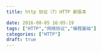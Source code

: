 ```yaml
---
title: http 协议（7）HTTP 新版本

date: 2016-08-05 16:05:19
tags: ["HTTP","网络协议","编程基础"]
categories: ["HTTP"]
draft: true
---
```

